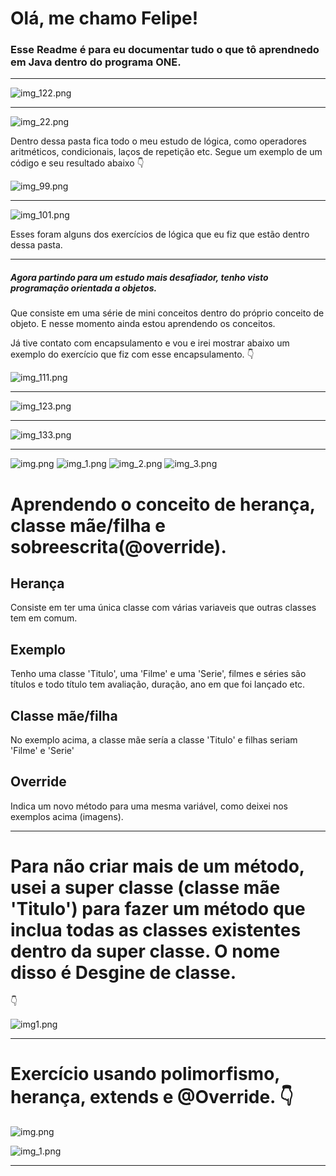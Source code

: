 # Olá, me chamo Felipe!
### Esse Readme é para eu documentar tudo o que tô aprendnedo em Java dentro do programa ONE.

---
![img_122.png](ConexaoDigital/src/DigitalConexao/images/img_122.png)

---
![img_22.png](ConexaoDigital/src/DigitalConexao/images/img_22.png)

Dentro dessa pasta fica todo o meu estudo de lógica, como operadores aritméticos, condicionais, laços de repetição etc.
Segue um exemplo de um código e seu resultado abaixo 👇

![img_99.png](ConexaoDigital/src/DigitalConexao/images/img_99.png)

---
![img_101.png](ConexaoDigital/src/DigitalConexao/images/img_101.png)

Esses foram alguns dos exercícios de lógica que eu fiz que estão dentro dessa pasta.

---
##### Agora partindo para um estudo mais desafiador, tenho visto programação orientada a objetos.
Que consiste em uma série de mini conceitos dentro do próprio conceito de objeto. E nesse momento ainda estou aprendendo os conceitos.

Já tive contato com encapsulamento e vou e irei mostrar abaixo um exemplo do exercício que fiz com esse encapsulamento. 👇

![img_111.png](ConexaoDigital/src/DigitalConexao/images/img_111.png)

---
![img_123.png](ConexaoDigital/src/DigitalConexao/images/img_123.png)

---
![img_133.png](ConexaoDigital/src/DigitalConexao/images/img_133.png)

---
![img.png](ConexaoDigital/src/DigitalConexao/images/img.png)
![img_1.png](ConexaoDigital/src/DigitalConexao/images/img_1.png)
![img_2.png](ConexaoDigital/src/DigitalConexao/images/img_2.png)
![img_3.png](ConexaoDigital/src/DigitalConexao/images/img_3.png)

# Aprendendo o conceito de herança, classe mãe/filha e sobreescrita(@override).

## Herança
Consiste em ter uma única classe com várias variaveis que outras classes tem em comum.

## Exemplo 
Tenho uma classe 'Titulo', uma 'Filme' e uma 'Serie', filmes e séries são títulos
e todo título tem avaliação, duração, ano em que foi lançado etc.

## Classe mãe/filha
No exemplo acima, a classe mãe sería a classe 'Titulo' e filhas seriam 'Filme' e 'Serie'

## Override
Indica um novo método para uma mesma variável, como deixei nos exemplos acima (imagens).

---

# Para não criar mais de um método, usei a super classe (classe mãe 'Titulo') para fazer um método que inclua todas as classes existentes dentro da super classe. O nome disso é Desgine de classe.

👇

![img1.png](ConexaoDigital/src/DigitalConexao/images/img1.png)

---
# Exercício usando polimorfismo, herança, extends e @Override. 👇
![img.png](ConexaoDigital/src/DigitalConexao/images/desafio1.png) 

![img_1.png](ConexaoDigital/src/DigitalConexao/images/polimorfismo.png)

---

